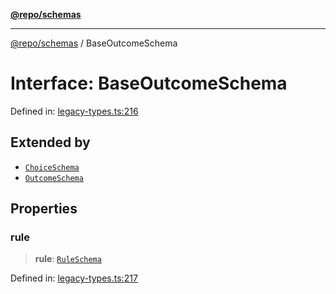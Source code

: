 [**@repo/schemas**](../README.md)

***

[@repo/schemas](../globals.md) / BaseOutcomeSchema

# Interface: BaseOutcomeSchema

Defined in: [legacy-types.ts:216](https://github.com/alexqguo/drinking-board-game-v3/blob/6219b44c05bf1b55de4a76da31192aa5179671e8/packages/schemas/src/legacy-types.ts#L216)

## Extended by

- [`ChoiceSchema`](ChoiceSchema.md)
- [`OutcomeSchema`](OutcomeSchema.md)

## Properties

### rule

> **rule**: [`RuleSchema`](../type-aliases/RuleSchema.md)

Defined in: [legacy-types.ts:217](https://github.com/alexqguo/drinking-board-game-v3/blob/6219b44c05bf1b55de4a76da31192aa5179671e8/packages/schemas/src/legacy-types.ts#L217)
